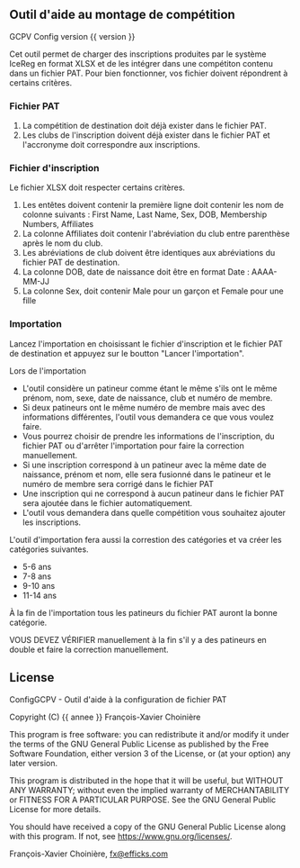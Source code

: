 ﻿## Outil d'aide au montage de compétition

GCPV Config version {{ version }}

Cet outil permet de charger des inscriptions produites par le système IceReg en
format XLSX et de les intégrer dans une compétiton contenu dans un fichier PAT.
Pour bien fonctionner, vos fichier doivent répondrent à certains critères.

### Fichier PAT
1. La compétition de destination doit déjà exister dans le fichier PAT.
2. Les clubs de l'inscription doivent déjà exister dans le fichier PAT et l'accronyme doit correspondre aux inscriptions.

### Fichier d'inscription
Le fichier XLSX doit respecter certains critères.

1. Les entêtes doivent contenir la première ligne doit contenir les nom de colonne suivants : First Name, Last Name, Sex, DOB, Membership Numbers, Affiliates
2. La colonne Affiliates doit contenir l'abréviation du club entre parenthèse après le nom du club.
3. Les abréviations de club doivent être identiques aux abréviations du fichier PAT de destination.
4. La colonne DOB, date de naissance doit être en format Date : AAAA-MM-JJ
5. La colonne Sex, doit contenir Male pour un garçon et Female pour une fille

### Importation

Lancez l'importation en choisissant le fichier d'inscription et le fichier PAT de destination et appuyez sur le boutton "Lancer l'importation".

Lors de l'importation
* L'outil considère un patineur comme étant le même s'ils ont le même prénom, nom, sexe, date de naissance, club et numéro de membre.
* Si deux patineurs ont le même numéro de membre mais avec des informations différentes, l'outil vous demandera ce que vous voulez faire.
* Vous pourrez choisir de prendre les informations de l'inscription, du fichier PAT ou d'arrêter l'importation pour faire la correction manuellement.
* Si une inscription correspond à un patineur avec la même date de naissance, prénom et nom, elle sera fusionné dans le patineur et le numéro de membre sera corrigé dans le fichier PAT
* Une inscription qui ne correspond à aucun patineur dans le fichier PAT sera ajoutée dans le fichier automatiquement.
* L'outil vous demandera dans quelle compétition vous souhaitez ajouter les inscriptions.

L'outil d'importation fera aussi la correstion des catégories et va créer les catégories suivantes.
* 5-6 ans
* 7-8 ans
* 9-10 ans
* 11-14 ans

À la fin de l'importation tous les patineurs du fichier PAT auront la bonne catégorie.

VOUS DEVEZ VÉRIFIER manuellement à la fin s'il y a des patineurs en double et faire la correction manuellement.

## License
ConfigGCPV - Outil d'aide à la configuration de fichier PAT

Copyright (C) {{ annee }}  François-Xavier Choinière

This program is free software: you can redistribute it and/or modify
it under the terms of the GNU General Public License as published by
the Free Software Foundation, either version 3 of the License, or
(at your option) any later version.

This program is distributed in the hope that it will be useful,
but WITHOUT ANY WARRANTY; without even the implied warranty of
MERCHANTABILITY or FITNESS FOR A PARTICULAR PURPOSE.  See the
GNU General Public License for more details.

You should have received a copy of the GNU General Public License
along with this program.  If not, see <https://www.gnu.org/licenses/>.

François-Xavier Choinière, fx@efficks.com